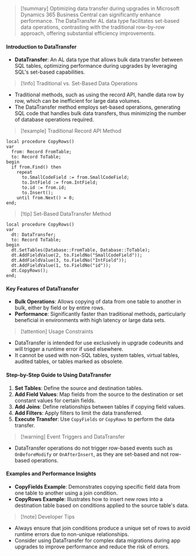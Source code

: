 >[!summary]
>Optimizing data transfer during upgrades in Microsoft Dynamics 365 Business Central can significantly enhance performance. The DataTransfer AL data type facilitates set-based data operations, contrasting with the traditional row-by-row approach, offering substantial efficiency improvements.

#### Introduction to DataTransfer
- **DataTransfer**: An AL data type that allows bulk data transfer between SQL tables, optimizing performance during upgrades by leveraging SQL's set-based capabilities.

>[!info] Traditional vs. Set-Based Data Operations
- Traditional methods, such as using the record API, handle data row by row, which can be inefficient for large data volumes.
- The DataTransfer method employs set-based operations, generating SQL code that handles bulk data transfers, thus minimizing the number of database operations required.

>[!example] Traditional Record API Method
```al
local procedure CopyRows()
var
  from: Record FromTable;
  to: Record ToTable;
begin
  if from.Find() then
    repeat
      to.SmallCodeField := from.SmallCodeField;
      to.IntField := from.IntField;
      to.id := from.id;
      to.Insert();
    until from.Next() = 0;
end;
```

>[!tip] Set-Based DataTransfer Method
```al
local procedure CopyRows()
var
  dt: DataTransfer;
  to: Record ToTable;
begin
  dt.SetTables(Database::FromTable, Database::ToTable);
  dt.AddFieldValue(2, to.FieldNo("SmallCodeField"));
  dt.AddFieldValue(3, to.FieldNo("IntField"));
  dt.AddFieldValue(1, to.FieldNo("id"));
  dt.CopyRows();
end;
```

#### Key Features of DataTransfer
- **Bulk Operations**: Allows copying of data from one table to another in bulk, either by field or by entire rows.
- **Performance**: Significantly faster than traditional methods, particularly beneficial in environments with high latency or large data sets.

>[!attention] Usage Constraints
- DataTransfer is intended for use exclusively in upgrade codeunits and will trigger a runtime error if used elsewhere.
- It cannot be used with non-SQL tables, system tables, virtual tables, audited tables, or tables marked as obsolete.

#### Step-by-Step Guide to Using DataTransfer
1. **Set Tables**: Define the source and destination tables.
2. **Add Field Values**: Map fields from the source to the destination or set constant values for certain fields.
3. **Add Joins**: Define relationships between tables if copying field values.
4. **Add Filters**: Apply filters to limit the data transferred.
5. **Execute Transfer**: Use `CopyFields` or `CopyRows` to perform the data transfer.

>[!warning] Event Triggers and DataTransfer
- DataTransfer operations do not trigger row-based events such as `OnBeforeModify` or `OnAfterInsert`, as they are set-based and not row-based operations.

#### Examples and Performance Insights
- **CopyFields Example**: Demonstrates copying specific field data from one table to another using a join condition.
- **CopyRows Example**: Illustrates how to insert new rows into a destination table based on conditions applied to the source table's data.

>[!note] Developer Tips
- Always ensure that join conditions produce a unique set of rows to avoid runtime errors due to non-unique relationships.
- Consider using DataTransfer for complex data migrations during app upgrades to improve performance and reduce the risk of errors.